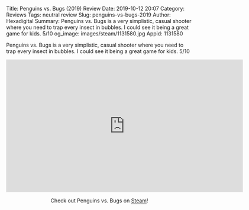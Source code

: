 Title: Penguins vs. Bugs (2019) Review
Date: 2019-10-12 20:07
Category: Reviews
Tags: neutral review
Slug: penguins-vs-bugs-2019
Author: Hexadigital
Summary: Penguins vs. Bugs is a very simplistic, casual shooter where you need to trap every insect in bubbles. I could see it being a great game for kids. 5/10
og_image: images/steam/1131580.jpg
Appid: 1131580

Penguins vs. Bugs is a very simplistic, casual shooter where you need to trap every insect in bubbles. I could see it being a great game for kids. 5/10

<center><iframe src="https://www.youtube.com/embed/PNGQGn4kPtI?feature=oembed" allow="accelerometer; autoplay; encrypted-media; gyroscope; picture-in-picture" width="640" height="360" frameborder="0"></iframe>

Check out Penguins vs. Bugs on [Steam](https://store.steampowered.com/app/1131580/?curator_clanid=34633900)!</center>
